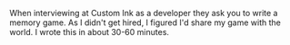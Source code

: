 When interviewing at Custom Ink as a developer they ask you to write a memory game.  As I didn't get hired, I figured I'd share my game with the world.  I wrote this in about 30-60 minutes.
